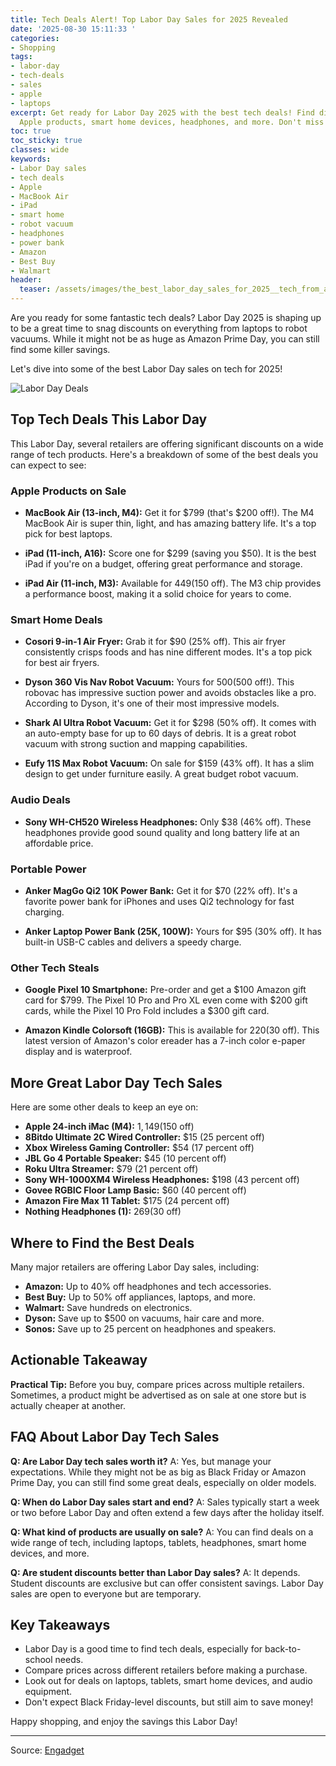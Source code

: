 ```yaml
---
title: Tech Deals Alert! Top Labor Day Sales for 2025 Revealed
date: '2025-08-30 15:11:33 '
categories:
- Shopping
tags:
- labor-day
- tech-deals
- sales
- apple
- laptops
excerpt: Get ready for Labor Day 2025 with the best tech deals! Find discounts on
  Apple products, smart home devices, headphones, and more. Don't miss out!
toc: true
toc_sticky: true
classes: wide
keywords:
- Labor Day sales
- tech deals
- Apple
- MacBook Air
- iPad
- smart home
- robot vacuum
- headphones
- power bank
- Amazon
- Best Buy
- Walmart
header:
  teaser: /assets/images/the_best_labor_day_sales_for_2025__tech_from_apple_20250830151133.jpg
---
```


Are you ready for some fantastic tech deals? Labor Day 2025 is shaping up to be a great time to snag discounts on everything from laptops to robot vacuums. While it might not be as huge as Amazon Prime Day, you can still find some killer savings.

Let's dive into some of the best Labor Day sales on tech for 2025!

![Labor Day Deals](https://o.aolcdn.com/images/dims?image_uri=https%3A%2F%2Fs.yimg.com%2Fos%2Fcreatr-uploaded-images%2F2025-08%2F757fc5a0-840b-11f0-b7ad-f7a3355ae933&resize=1400%2C787&client=19f2b5e49a271b2bde77&signature=510d890d81dd0e246707acd73bc94dbed024c347)

## Top Tech Deals This Labor Day

This Labor Day, several retailers are offering significant discounts on a wide range of tech products. Here's a breakdown of some of the best deals you can expect to see:

### Apple Products on Sale

*   **MacBook Air (13-inch, M4):**  Get it for $799 (that's $200 off!).  The M4 MacBook Air is super thin, light, and has amazing battery life. It's a top pick for best laptops.

*   **iPad (11-inch, A16):**  Score one for $299 (saving you $50). It is the best iPad if you're on a budget, offering great performance and storage.

*   **iPad Air (11-inch, M3):**  Available for $449 ($150 off).  The M3 chip provides a performance boost, making it a solid choice for years to come.

### Smart Home Deals

*   **Cosori 9-in-1 Air Fryer:**  Grab it for $90 (25% off). This air fryer consistently crisps foods and has nine different modes. It's a top pick for best air fryers.

*   **Dyson 360 Vis Nav Robot Vacuum:**  Yours for $500 ($500 off!). This robovac has impressive suction power and avoids obstacles like a pro.  According to Dyson, it's one of their most impressive models.

*   **Shark AI Ultra Robot Vacuum:**  Get it for $298 (50% off). It comes with an auto-empty base for up to 60 days of debris. It is a great robot vacuum with strong suction and mapping capabilities.

*   **Eufy 11S Max Robot Vacuum:**  On sale for $159 (43% off). It has a slim design to get under furniture easily. A great budget robot vacuum.

### Audio Deals

*   **Sony WH-CH520 Wireless Headphones:**  Only $38 (46% off).  These headphones provide good sound quality and long battery life at an affordable price.

### Portable Power

*   **Anker MagGo Qi2 10K Power Bank:**  Get it for $70 (22% off). It's a favorite power bank for iPhones and uses Qi2 technology for fast charging.

*   **Anker Laptop Power Bank (25K, 100W):**  Yours for $95 (30% off). It has built-in USB-C cables and delivers a speedy charge.

### Other Tech Steals

*   **Google Pixel 10 Smartphone:** Pre-order and get a $100 Amazon gift card for $799. The Pixel 10 Pro and Pro XL even come with $200 gift cards, while the Pixel 10 Pro Fold includes a $300 gift card.

*   **Amazon Kindle Colorsoft (16GB):** This is available for $220 ($30 off). This latest version of Amazon's color ereader has a 7-inch color e-paper display and is waterproof.

## More Great Labor Day Tech Sales

Here are some other deals to keep an eye on:

*   **Apple 24-inch iMac (M4):** $1,149 ($150 off)
*   **8Bitdo Ultimate 2C Wired Controller:** $15 (25 percent off)
*   **Xbox Wireless Gaming Controller:** $54 (17 percent off)
*   **JBL Go 4 Portable Speaker:** $45 (10 percent off)
*   **Roku Ultra Streamer:** $79 (21 percent off)
*   **Sony WH-1000XM4 Wireless Headphones:** $198 (43 percent off)
*   **Govee RGBIC Floor Lamp Basic:** $60 (40 percent off)
*   **Amazon Fire Max 11 Tablet:** $175 (24 percent off)
*   **Nothing Headphones (1):** $269 ($30 off)

## Where to Find the Best Deals

Many major retailers are offering Labor Day sales, including:

*   **Amazon:**  Up to 40% off headphones and tech accessories.
*   **Best Buy:**  Up to 50% off appliances, laptops, and more.
*   **Walmart:**  Save hundreds on electronics.
*   **Dyson:** Save up to $500 on vacuums, hair care and more.
*   **Sonos:** Save up to 25 percent on headphones and speakers.

## Actionable Takeaway

**Practical Tip:** Before you buy, compare prices across multiple retailers.  Sometimes, a product might be advertised as on sale at one store but is actually cheaper at another.

## FAQ About Labor Day Tech Sales

**Q: Are Labor Day tech sales worth it?**
A: Yes, but manage your expectations. While they might not be as big as Black Friday or Amazon Prime Day, you can still find some great deals, especially on older models.

**Q: When do Labor Day sales start and end?**
A: Sales typically start a week or two before Labor Day and often extend a few days after the holiday itself.

**Q: What kind of products are usually on sale?**
A: You can find deals on a wide range of tech, including laptops, tablets, headphones, smart home devices, and more.

**Q: Are student discounts better than Labor Day sales?**
A: It depends. Student discounts are exclusive but can offer consistent savings. Labor Day sales are open to everyone but are temporary.

## Key Takeaways

*   Labor Day is a good time to find tech deals, especially for back-to-school needs.
*   Compare prices across different retailers before making a purchase.
*   Look out for deals on laptops, tablets, smart home devices, and audio equipment.
*   Don't expect Black Friday-level discounts, but still aim to save money!

Happy shopping, and enjoy the savings this Labor Day!

---

Source: [Engadget](https://www.engadget.com/deals/the-best-labor-day-sales-for-2025-tech-from-apple-dyson-sony-and-others-is-up-to-50-percent-off-120049457.html?src=rss)